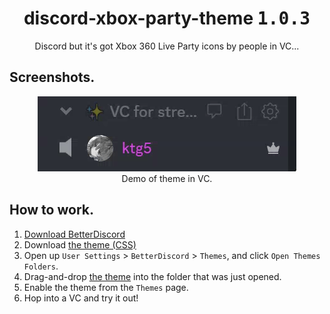 <h1 align="center">discord-xbox-party-theme <kbd>1.0.3</kbd></h1>
<div font-size="24px" align="center">Discord but it's got Xbox 360 Live Party icons by people in VC...</div>

## Screenshots.
<div align="center">
  <img src="docs/demo.gif" alt="Demo of theme in VC.">
  <div font-size="8px">Demo of theme in VC.</div>
</div>

## How to work.
1. [Download BetterDiscord](https://betterdiscord.app/)
2. Download [the theme (CSS)](https://github.com/ktg5/discord-xbox-party-theme/discord-xbox-party.theme.css)
3. Open up `User Settings` > `BetterDiscord` > `Themes`, and click `Open Themes Folders`.
4. Drag-and-drop [the theme](https://github.com/ktg5/discord-xbox-party-theme/discord-xbox-party.theme.css) into the folder that was just opened.
5. Enable the theme from the `Themes` page.
6. Hop into a VC and try it out!